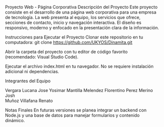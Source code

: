 Proyecto Web - Página Corporativa
Descripción del Proyecto
Este proyecto consiste en el desarrollo de una página web corporativa para una empresa de tecnología. La web presenta al equipo, los servicios que ofrece, secciones de contacto, inicio y navegación interactiva. El diseño es responsivo, moderno y enfocado en la presentación clara de la información.

Instrucciones para Ejecutar el Proyecto
Clonar este repositorio en tu computadora: git clone https://github.com/UKYOS/Dinamita.git

Abrir la carpeta del proyecto con tu editor de código favorito (recomendado: Visual Studio Code).

Ejecutar el archivo index.html en tu navegador.
No se requiere instalación adicional ni dependencias.

Integrantes del Equipo

Vergara Lucana Jose Yosimar
Mantilla Melendez Florentino
Perez Merino Josh   
Muñoz Villafana Renato

Notas Finales
En futuras versiones se planea integrar un backend con Node.js y una base de datos para manejar formularios y contenido dinámico.

